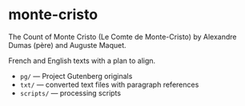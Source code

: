# monte-cristo

The Count of Monte Cristo (Le Comte de Monte-Cristo) by Alexandre Dumas (père) and Auguste Maquet.

French and English texts with a plan to align.

* `pg/` — Project Gutenberg originals
* `txt/` — converted text files with paragraph references
* `scripts/` — processing scripts
